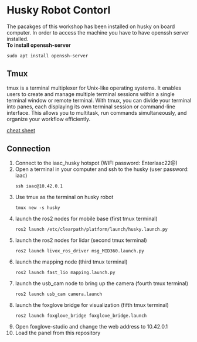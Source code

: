 # Husky Robot Contorl

The pacakges of this workshop has been installed on husky on board computer. In order to access the machine you have to have openssh server installed.  
**To install openssh-server**
```
sudo apt install openssh-server
```
## Tmux
tmux is a terminal multiplexer for Unix-like operating systems. It enables users to create and manage multiple terminal sessions within a single terminal window or remote terminal. With tmux, you can divide your terminal into panes, each displaying its own terminal session or command-line interface. This allows you to multitask, run commands simultaneously, and organize your workflow efficiently.

[cheat sheet](https://tmuxcheatsheet.com/)

## Connection

1. Connect to the iaac_husky hotspot (WIFI password: EnterIaac22@)
2. Open a terminal in your computer and ssh to the husky (user password: iaac)
   ```
   ssh iaac@10.42.0.1
   ```
3. Use tmux as the terminal on husky robot
   ```
   tmux new -s husky
   ```
4. launch the ros2 nodes for mobile base (first tmux terminal)
   ```
   ros2 launch /etc/clearpath/platform/launch/husky.launch.py
   ```
5. launch the ros2 nodes for lidar (second tmux terminal)
   ```
   ros2 launch livox_ros_driver msg_MID360.launch.py
   ```
6. launch the mapping node (third tmux terminal)
   ```
   ros2 launch fast_lio mapping.launch.py
   ```
7. launch the usb_cam node to bring up the camera (fourth tmux terminal)
   ```
   ros2 launch usb_cam camera.launch
   ```
8. launch the foxglove bridge for visualization (fifth tmux terminal)
   ```
   ros2 launch foxglove_bridge foxglove_bridge.launch
   ```
9. Open foxglove-studio and change the web address to 10.42.0.1  
10. Load the panel from this repository  
